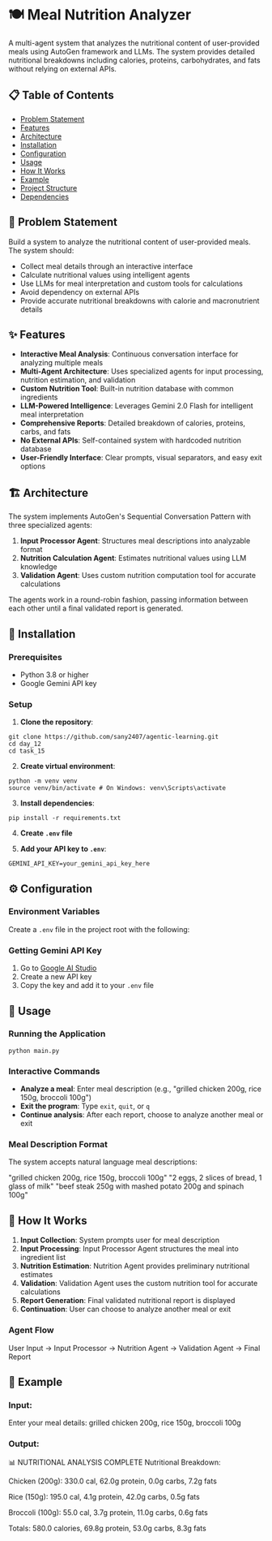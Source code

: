 # 🍽️ Meal Nutrition Analyzer

A multi-agent system that analyzes the nutritional content of user-provided meals using AutoGen framework and LLMs. The system provides detailed nutritional breakdowns including calories, proteins, carbohydrates, and fats without relying on external APIs.

## 📋 Table of Contents

- [Problem Statement](#problem-statement)
- [Features](#features)
- [Architecture](#architecture)
- [Installation](#installation)
- [Configuration](#configuration)
- [Usage](#usage)
- [How It Works](#how-it-works)
- [Example](#example)
- [Project Structure](#project-structure)
- [Dependencies](#dependencies)

## 🎯 Problem Statement

Build a system to analyze the nutritional content of user-provided meals. The system should:
- Collect meal details through an interactive interface
- Calculate nutritional values using intelligent agents
- Use LLMs for meal interpretation and custom tools for calculations
- Avoid dependency on external APIs
- Provide accurate nutritional breakdowns with calorie and macronutrient details

## ✨ Features

- **Interactive Meal Analysis**: Continuous conversation interface for analyzing multiple meals
- **Multi-Agent Architecture**: Uses specialized agents for input processing, nutrition estimation, and validation
- **Custom Nutrition Tool**: Built-in nutrition database with common ingredients
- **LLM-Powered Intelligence**: Leverages Gemini 2.0 Flash for intelligent meal interpretation
- **Comprehensive Reports**: Detailed breakdown of calories, proteins, carbs, and fats
- **No External APIs**: Self-contained system with hardcoded nutrition database
- **User-Friendly Interface**: Clear prompts, visual separators, and easy exit options

## 🏗️ Architecture

The system implements AutoGen's Sequential Conversation Pattern with three specialized agents:

1. **Input Processor Agent**: Structures meal descriptions into analyzable format
2. **Nutrition Calculation Agent**: Estimates nutritional values using LLM knowledge
3. **Validation Agent**: Uses custom nutrition computation tool for accurate calculations

The agents work in a round-robin fashion, passing information between each other until a final validated report is generated.

## 🚀 Installation

### Prerequisites

- Python 3.8 or higher
- Google Gemini API key

### Setup

1. **Clone the repository**:
```
git clone https://github.com/sany2407/agentic-learning.git
cd day_12
cd task_15
```

2. **Create virtual environment**:
```
python -m venv venv
source venv/bin/activate # On Windows: venv\Scripts\activate

```

3. **Install dependencies**:
```
pip install -r requirements.txt

```

4. **Create `.env` file**


5. **Add your API key to `.env`**:
```
GEMINI_API_KEY=your_gemini_api_key_here

```

## ⚙️ Configuration

### Environment Variables

Create a `.env` file in the project root with the following:


### Getting Gemini API Key

1. Go to [Google AI Studio](https://makersuite.google.com/app/apikey)
2. Create a new API key
3. Copy the key and add it to your `.env` file

## 📖 Usage

### Running the Application

```
python main.py
```


### Interactive Commands

- **Analyze a meal**: Enter meal description (e.g., "grilled chicken 200g, rice 150g, broccoli 100g")
- **Exit the program**: Type `exit`, `quit`, or `q`
- **Continue analysis**: After each report, choose to analyze another meal or exit

### Meal Description Format

The system accepts natural language meal descriptions:

"grilled chicken 200g, rice 150g, broccoli 100g"
"2 eggs, 2 slices of bread, 1 glass of milk"
"beef steak 250g with mashed potato 200g and spinach 100g"


## 🔄 How It Works

1. **Input Collection**: System prompts user for meal description
2. **Input Processing**: Input Processor Agent structures the meal into ingredient list
3. **Nutrition Estimation**: Nutrition Agent provides preliminary nutritional estimates
4. **Validation**: Validation Agent uses the custom nutrition tool for accurate calculations
5. **Report Generation**: Final validated nutritional report is displayed
6. **Continuation**: User can choose to analyze another meal or exit

### Agent Flow

User Input → Input Processor → Nutrition Agent → Validation Agent → Final Report


## 📝 Example

### Input:
Enter your meal details: grilled chicken 200g, rice 150g, broccoli 100g


### Output:
📊 NUTRITIONAL ANALYSIS COMPLETE
Nutritional Breakdown:

Chicken (200g): 330.0 cal, 62.0g protein, 0.0g carbs, 7.2g fats

Rice (150g): 195.0 cal, 4.1g protein, 42.0g carbs, 0.5g fats

Broccoli (100g): 55.0 cal, 3.7g protein, 11.0g carbs, 0.6g fats

Totals: 580.0 calories, 69.8g protein, 53.0g carbs, 8.3g fats
